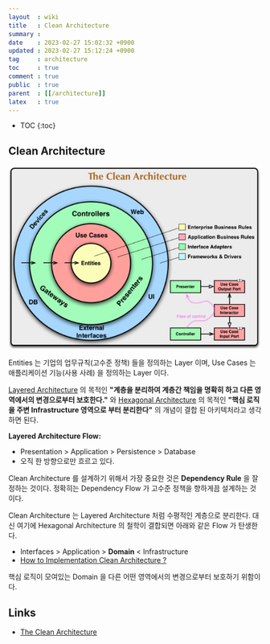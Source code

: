 ```yaml
---
layout  : wiki
title   : Clean Architecture
summary : 
date    : 2023-02-27 15:02:32 +0900
updated : 2023-02-27 15:12:24 +0900
tag     : architecture
toc     : true
comment : true
public  : true
parent  : [[/architecture]]
latex   : true
---
```

* TOC
{:toc}

## Clean Architecture

![](/resource/wiki/architecture-clean/clean.png)

Entities 는 기업의 업무규칙(고수준 정책) 들을 정의하는 Layer 이며, Use Cases 는 애플리케이션 기능(사용 사례) 을 정의하는 Layer 이다.

[Layered Architecture](https://baekjungho.github.io/wiki/architecture/architecture-layered/) 의 목적인 __"계층을 분리하여 계층간 책임을 명확히 하고 다른 영역에서의 변경으로부터 보호한다."__ 와 [Hexagonal Architecture](https://baekjungho.github.io/wiki/architecture/architecture-hexagonal/) 의 목적인 __"핵심 로직을 주변 Infrastructure 영역으로 부터 분리한다"__ 의 개념이 결합 된 아키텍처라고 생각하면 된다.

__Layered Architecture Flow:__
- Presentation > Application > Persistence > Database
- 오직 한 방향으로만 흐르고 있다.

Clean Architecture 를 설계하기 위해서 가장 중요한 것은 __Dependency Rule__ 을 잘 정하는 것이다. 정확히는 Dependency Flow 가 고수준 정책을 향하게끔 설계하는 것이다.

Clean Architecture 는 Layered Architecture 처럼 수평적인 계층으로 분리한다. 대신 여기에 Hexagonal Architecture 의 철학이 결합되면 아래와 같은 Flow 가 탄생한다. 
- Interfaces > Application > __Domain__ < Infrastructure
- [How to Implementation Clean Architecture ?](https://baekjungho.github.io/wiki/ddd/ddd-clean-architectures/)

핵심 로직이 모여있는 Domain 을 다른 어떤 영역에서의 변경으로부터 보호하기 위함이다.

## Links

- [The Clean Architecture](https://blog.cleancoder.com/uncle-bob/2012/08/13/the-clean-architecture.html)